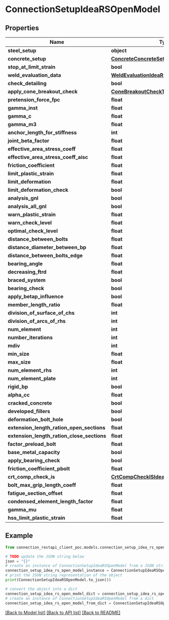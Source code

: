 # ConnectionSetupIdeaRSOpenModel


## Properties

Name | Type | Description | Notes
------------ | ------------- | ------------- | -------------
**steel_setup** | **object** |  | [optional] 
**concrete_setup** | [**ConcreteConcreteSetupIdeaRSOpenModel**](ConcreteConcreteSetupIdeaRSOpenModel.md) |  | [optional] 
**stop_at_limit_strain** | **bool** |  | [optional] 
**weld_evaluation_data** | [**WeldEvaluationIdeaRSOpenModel**](WeldEvaluationIdeaRSOpenModel.md) |  | [optional] 
**check_detailing** | **bool** |  | [optional] 
**apply_cone_breakout_check** | [**ConeBreakoutCheckTypeIdeaRSOpenModel**](ConeBreakoutCheckTypeIdeaRSOpenModel.md) |  | [optional] 
**pretension_force_fpc** | **float** |  | [optional] 
**gamma_inst** | **float** |  | [optional] 
**gamma_c** | **float** |  | [optional] 
**gamma_m3** | **float** |  | [optional] 
**anchor_length_for_stiffness** | **int** |  | [optional] 
**joint_beta_factor** | **float** |  | [optional] 
**effective_area_stress_coeff** | **float** |  | [optional] 
**effective_area_stress_coeff_aisc** | **float** |  | [optional] 
**friction_coefficient** | **float** |  | [optional] 
**limit_plastic_strain** | **float** |  | [optional] 
**limit_deformation** | **float** |  | [optional] 
**limit_deformation_check** | **bool** |  | [optional] 
**analysis_gnl** | **bool** |  | [optional] 
**analysis_all_gnl** | **bool** |  | [optional] 
**warn_plastic_strain** | **float** |  | [optional] 
**warn_check_level** | **float** |  | [optional] 
**optimal_check_level** | **float** |  | [optional] 
**distance_between_bolts** | **float** |  | [optional] 
**distance_diameter_between_bp** | **float** |  | [optional] 
**distance_between_bolts_edge** | **float** |  | [optional] 
**bearing_angle** | **float** |  | [optional] 
**decreasing_ftrd** | **float** |  | [optional] 
**braced_system** | **bool** |  | [optional] 
**bearing_check** | **bool** |  | [optional] 
**apply_betap_influence** | **bool** |  | [optional] 
**member_length_ratio** | **float** |  | [optional] 
**division_of_surface_of_chs** | **int** |  | [optional] 
**division_of_arcs_of_rhs** | **int** |  | [optional] 
**num_element** | **int** |  | [optional] 
**number_iterations** | **int** |  | [optional] 
**mdiv** | **int** |  | [optional] 
**min_size** | **float** |  | [optional] 
**max_size** | **float** |  | [optional] 
**num_element_rhs** | **int** |  | [optional] 
**num_element_plate** | **int** |  | [optional] 
**rigid_bp** | **bool** |  | [optional] 
**alpha_cc** | **float** |  | [optional] 
**cracked_concrete** | **bool** |  | [optional] 
**developed_fillers** | **bool** |  | [optional] 
**deformation_bolt_hole** | **bool** |  | [optional] 
**extension_length_ration_open_sections** | **float** |  | [optional] 
**extension_length_ration_close_sections** | **float** |  | [optional] 
**factor_preload_bolt** | **float** |  | [optional] 
**base_metal_capacity** | **bool** |  | [optional] 
**apply_bearing_check** | **bool** |  | [optional] 
**friction_coefficient_pbolt** | **float** |  | [optional] 
**crt_comp_check_is** | [**CrtCompCheckISIdeaRSOpenModel**](CrtCompCheckISIdeaRSOpenModel.md) |  | [optional] 
**bolt_max_grip_length_coeff** | **float** |  | [optional] 
**fatigue_section_offset** | **float** |  | [optional] 
**condensed_element_length_factor** | **float** |  | [optional] 
**gamma_mu** | **float** |  | [optional] 
**hss_limit_plastic_strain** | **float** |  | [optional] 

## Example

```python
from connection_restapi_client_poc.models.connection_setup_idea_rs_open_model import ConnectionSetupIdeaRSOpenModel

# TODO update the JSON string below
json = "{}"
# create an instance of ConnectionSetupIdeaRSOpenModel from a JSON string
connection_setup_idea_rs_open_model_instance = ConnectionSetupIdeaRSOpenModel.from_json(json)
# print the JSON string representation of the object
print(ConnectionSetupIdeaRSOpenModel.to_json())

# convert the object into a dict
connection_setup_idea_rs_open_model_dict = connection_setup_idea_rs_open_model_instance.to_dict()
# create an instance of ConnectionSetupIdeaRSOpenModel from a dict
connection_setup_idea_rs_open_model_from_dict = ConnectionSetupIdeaRSOpenModel.from_dict(connection_setup_idea_rs_open_model_dict)
```
[[Back to Model list]](../README.md#documentation-for-models) [[Back to API list]](../README.md#documentation-for-api-endpoints) [[Back to README]](../README.md)


